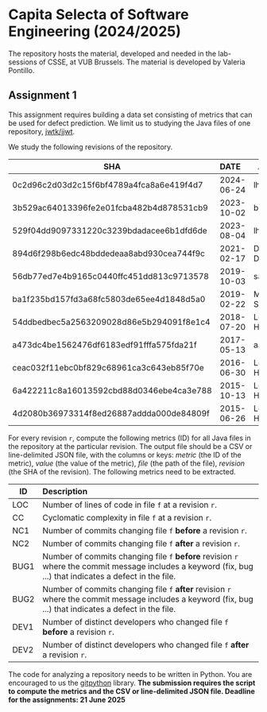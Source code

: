 # Capita Selecta of Software Engineering (2024/2025)

The repository hosts the material, developed and needed in the lab-sessions of CSSE, at VUB Brussels. The material is developed by Valeria Pontillo.

## Assignment 1

This assignment requires building a data set consisting of metrics that can be used for defect prediction.
We limit us to studying the Java files of one repository, [jwtk/jjwt](https://github.com/jwtk/jjwt).

We study the following revisions of the repository.

| SHA  | DATE        | AUTHOR                                                |
|-----|:--------------------------------------------------------|-------------|
| 0c2d96c2d03d2c15f6bf4789a4fca8a6e419f4d7 |2024-06-24 | lhazlewood |
| 3b529ac64013396fe2e01fcba482b4d878531cb9 |2023-10-02 | bdemers |
| 529f04dd9097331220c3239bdadacee6b1dfd6de |2023-08-04 | lhazlewood |
| 894d6f298b6edc48bddedeaa8abd930cea744f9c |2021-02-17 | Dominik Dorn |
| 56db77ed7e4b9165c0440ffc451dd813c9713578 |2019-10-03 | sal0max |
| ba1f235bd157fd3a68fc5803de65ee4d1848d5a0 |2019-02-22 | Micah Silverman |
| 54ddbedbec5a2563209028d86e5b294091f8e1c4 |2018-07-20 | Les Hazlewood |
| a473dc4be1562476df6183edf91fffa575fda21f |2017-05-13 | aadrian |
| ceac032f11ebc0bf829c68961ca3c643eb85f70e |2016-06-30 | Les Hazlewood |
| 6a422211c8a16013592cbd88d0346ebe4ca3e788 |2015-10-13 | Les Hazlewood |
| 4d2080b36973314f8ed26887addda000de84809f |2015-06-26 | Les Hazlewood |

For every revision `r`, compute the following metrics (ID) for all Java files in the repository at the particular revision.
The output file should be a CSV or line-delimited JSON file, with the columns or keys: *metric* (the ID of the metric), *value* (the value of the metric),
*file* (the path of the file), *revision* (the SHA of the revision).
The following metrics need to be extracted.

| ID  | Description                                                               |
|-----|:--------------------------------------------------------------------------|
| LOC | Number of lines of code in file `f` at a revision `r`. |
| CC  | Cyclomatic complexity in file `f` at a revision `r`. |
| NC1  | Number of commits changing file `f` **before** a revision `r`. |
| NC2  | Number of commits changing file `f` **after** a revision `r`.|
| BUG1 | Number of commits changing file `f` **before** revision `r` where the commit message includes a keyword (fix, bug ...) that indicates a defect in the file.|
| BUG2 | Number of commits changing file `f` **after** revision `r` where the commit message includes a keyword (fix, bug ...) that indicates a defect in the file.|
| DEV1 | Number of distinct developers who changed file `f` **before** a revision `r`.|
| DEV2 | Number of distinct developers who changed file `f` **after** a revision `r`.|

The code for analyzing a repository needs to be written in Python. You are encouraged to us the [gitpython](https://gitpython.readthedocs.io/en/stable/tutorial.html) library.
**The submission requires the script to compute the metrics and the CSV or line-delimited JSON file. Deadline for the assignments: 21 June 2025**
